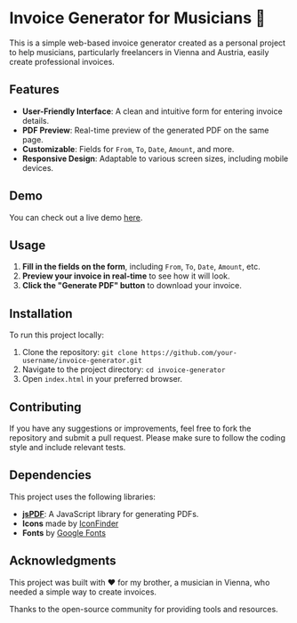 # Invoice Generator for Musicians 🎻

This is a simple web-based invoice generator created as a personal project to help musicians, particularly freelancers in Vienna and Austria, easily create professional invoices.

## Features

- **User-Friendly Interface**: A clean and intuitive form for entering invoice details.
- **PDF Preview**: Real-time preview of the generated PDF on the same page.
- **Customizable**: Fields for `From`, `To`, `Date`, `Amount`, and more.
- **Responsive Design**: Adaptable to various screen sizes, including mobile devices.

## Demo

You can check out a live demo [here](https://katerynajeeva.github.io/generate-invoice/).

## Usage

1. **Fill in the fields on the form**, including `From`, `To`, `Date`, `Amount`, etc.
2. **Preview your invoice in real-time** to see how it will look.
3. **Click the "Generate PDF" button** to download your invoice.

## Installation

To run this project locally:

1. Clone the repository: `git clone https://github.com/your-username/invoice-generator.git`
2. Navigate to the project directory: `cd invoice-generator`
3. Open `index.html` in your preferred browser.

## Contributing

If you have any suggestions or improvements, feel free to fork the repository and submit a pull request. Please make sure to follow the coding style and include relevant tests.

## Dependencies

This project uses the following libraries:

- **[jsPDF](https://github.com/parallax/jsPDF)**: A JavaScript library for generating PDFs.
- **Icons** made by [IconFinder](https://www.iconfinder.com/)
- **Fonts** by [Google Fonts](https://fonts.google.com/)

## Acknowledgments

This project was built with ❤️ for my brother, a musician in Vienna, who needed a simple way to create invoices.

Thanks to the open-source community for providing tools and resources.
